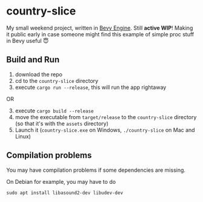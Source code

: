 # country-slice

My small weekend project, written in [Bevy Engine](https://github.com/bevyengine/bevy). Still **active WIP**! Making it public early in case someone might find this example of simple proc stuff in Bevy useful 😇

## Build and Run

1. download the repo
2. cd to the `country-slice` directory
3. execute `cargo run --release`, this will run the app rightaway

OR

3. execute `cargo build --release`
4. move the executable from `target/release` to the `country-slice` directory (so that it's with the `assets` directory)
5. Launch it (`country-slice.exe` on Windows, `./country-slice` on Mac and Linux)

## Compilation problems

You may have compilation problems if some dependencies are missing.

On Debian for example, you may have to do

    sudo apt install libasound2-dev libudev-dev
